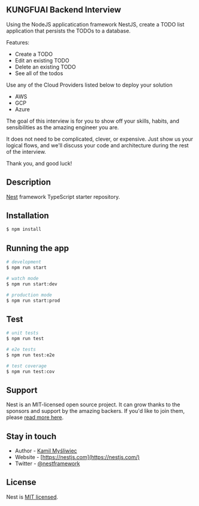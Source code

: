
## KUNGFUAI Backend Interview

Using the NodeJS applicatication framework NestJS, create a TODO list application that persists the TODOs to a database. 

Features:
- Create a TODO
- Edit an existing TODO
- Delete an existing TODO
- See all of the todos

Use any of the Cloud Providers listed below to deploy your solution

- AWS
- GCP
- Azure

The goal of this interview is for you to show off your skills, habits, and sensibilities as the amazing engineer you are.

It does not need to be complicated, clever, or expensive. Just show us your logical flows, and we'll discuss your code and
architecture during the rest of the interview.

Thank you, and good luck!

## Description

[Nest](https://github.com/nestjs/nest) framework TypeScript starter repository.

## Installation

```bash
$ npm install
```

## Running the app

```bash
# development
$ npm run start

# watch mode
$ npm run start:dev

# production mode
$ npm run start:prod
```

## Test

```bash
# unit tests
$ npm run test

# e2e tests
$ npm run test:e2e

# test coverage
$ npm run test:cov
```

## Support

Nest is an MIT-licensed open source project. It can grow thanks to the sponsors and support by the amazing backers. If you'd like to join them, please [read more here](https://docs.nestjs.com/support).

## Stay in touch

- Author - [Kamil Myśliwiec](https://kamilmysliwiec.com)
- Website - [https://nestjs.com](https://nestjs.com/)
- Twitter - [@nestframework](https://twitter.com/nestframework)

## License

  Nest is [MIT licensed](LICENSE).
